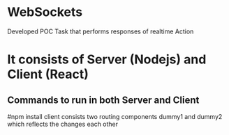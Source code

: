 # WebSockets
Developed POC Task that performs responses of realtime Action 
# It consists of Server (Nodejs) and Client (React)
  ## Commands to run in both Server and Client
#npm install
client consists two routing components dummy1 and dummy2
which reflects the changes each other

